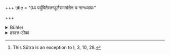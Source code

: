 +++
title = "04 पर्युषितैस्तण्डुलैराममांसेन च नानध्यायाः"

+++

<details><summary>Bühler</summary>

4. Nor is the recitation interrupted, if he has eaten rice received the day before, or raw meat (though these things may have been offered in honour of the dead), [^3] 


[^3]:  This Sūtra is an exception to I, 3, 10, 28.
</details>

<details><summary>हरदत्त-टीका</summary>

## सूत्रम्
पर्युषितैस्तण्डुलैराममांसेन च नाऽनध्यायः ॥ ४ ॥  
### टिप्पनी
'प्रेतसंक्लृप्तं चाऽन्न'(१०.२८)मित्यस्यापवादः। पर्युषिता रात्र्यन्तरिताः ह्यः प्रतिगृहीताः, तेषु तण्डुलेष्वद्य पक्त्वा भुज्यमानेषु नानध्यायः। तथा आममांसेन तदहर्भक्षितेनापि नानध्यायः। पर्युषितेनेत्येके । 'पर्युषितै'रिति वचनात्तदहर्भक्षितैः सप्रदोषमहरनध्यायः ॥ ४॥
</details>
